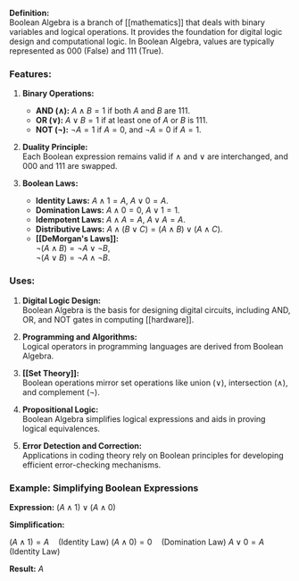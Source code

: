 **Definition:**  
Boolean Algebra is a branch of [[mathematics]] that deals with binary variables and logical operations. It provides the foundation for digital logic design and computational logic. In Boolean Algebra, values are typically represented as 000 (False) and 111 (True).

### Features:

1. **Binary Operations:**
    
    - **AND $(\land)$:** $A \land B = 1$ if both $A$ and $B$ are 111.
    - **OR $(\lor)$:** $A \lor B = 1$ if at least one of $A$ or $B$ is 111.
    - **NOT $(\neg)$:** $\neg A = 1$ if $A = 0$, and $\neg A = 0$ if $A = 1$.

1. **Duality Principle:**  
    Each Boolean expression remains valid if $\land$ and $\lor$ are interchanged, and 000 and 111 are swapped.

3. **Boolean Laws:**
    
    - **Identity Laws:** $A \land 1 = A$, $A \lor 0 = A$.
    - **Domination Laws:** $A \land 0 = 0$, $A \lor 1 = 1$.
    - **Idempotent Laws:** $A \land A = A$, $A \lor A = A$.
    - **Distributive Laws:** $A \land (B \lor C) = (A \land B) \lor (A \land C)$.
    - **[[DeMorgan's Laws]]:**  
        $\neg (A \land B) = \neg A \lor \neg B$,  
        $\neg (A \lor B) = \neg A \land \neg B$.
### Uses:

1. **Digital Logic Design:**  
    Boolean Algebra is the basis for designing digital circuits, including AND, OR, and NOT gates in computing [[hardware]].
    
2. **Programming and Algorithms:**  
    Logical operators in programming languages are derived from Boolean Algebra.
    
3. **[[Set Theory]]:**  
    Boolean operations mirror set operations like union $(\lor)$, intersection $(\land)$, and complement $(\neg)$.
    
4. **Propositional Logic:**  
    Boolean Algebra simplifies logical expressions and aids in proving logical equivalences.
    
5. **Error Detection and Correction:**  
    Applications in coding theory rely on Boolean principles for developing efficient error-checking mechanisms.

### Example: Simplifying Boolean Expressions

**Expression:** $(A \land 1) \lor (A \land 0)$

**Simplification:**

$(A \land 1) = A \quad \text{(Identity Law)}$
$(A \land 0) = 0 \quad \text{(Domination Law)}$
$A \lor 0 = A \quad \text{(Identity Law)}$

**Result:** $A$